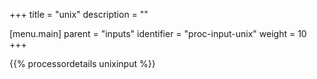 +++
title = "unix"
description = ""

[menu.main]
parent = "inputs"
identifier = "proc-input-unix"
weight = 10
+++

{{% processordetails unixinput %}}